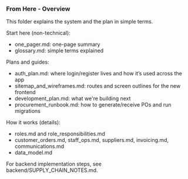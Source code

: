 ### From Here - Overview

This folder explains the system and the plan in simple terms.

Start here (non-technical):
- one_pager.md: one-page summary
- glossary.md: simple terms explained

Plans and guides:
- auth_plan.md: where login/register lives and how it’s used across the app
- sitemap_and_wireframes.md: routes and screen outlines for the new frontend
- development_plan.md: what we're building next
- procurement_runbook.md: how to generate/receive POs and run migrations

How it works (details):
- roles.md and role_responsibilities.md
- customer_orders.md, staff_ops.md, suppliers.md, invoicing.md, communications.md
- data_model.md

For backend implementation steps, see backend/SUPPLY_CHAIN_NOTES.md.
